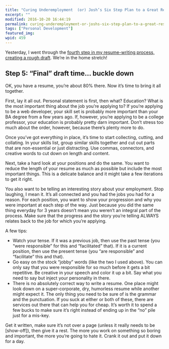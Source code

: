 ```yaml
---
title: "Curing Underemployment  (or) Josh’s Six Step Plan to a Great Resume (part 5 of 6)"
excerpt: ""
modified: 2016-10-20 16:44:19
permalink: curing-underemployment-or-joshs-six-step-plan-to-a-great-resume-part-5-of-6/index.html
tags: ["Personal Development"]
featured_img:
wpid: 459
---
```



Yesterday, I went through the [fourth step in my resume-writing process, creating a rough draft](/curing-underemployment-or-joshs-six-step-plan-to-a-great-resume-part-4-of-6/). We’re in the home stretch!

Step 5: “Final” draft time… buckle down
---------------------------------------

OK, you have a resume, you’re about 80% there. Now it’s time to bring it all together.

First, lay it all out. Personal statement is first, then what? Education? What is the most important thing about the job you’re applying to? If you’re applying to be a web developer, your skill set is probably more important than your BA degree from a few years ago. If, however, you’re applying to be a college professor, your education is probably pretty darn important. Don’t stress too much about the order, however, because there’s plenty more to do.

Once you’ve got everything in place, it’s time to start collecting, cutting, and collating. In your skills list, group similar skills together and cut out parts that are non-essential or just distracting. Use commas, connectors, and creative words to cut down on length and content.

Next, take a hard look at your positions and do the same. You want to reduce the length of your resume as much as possible but include the most important things. This is a delicate balance and it might take a few iterations to get it right.

You also want to be telling an interesting story about your employment. Stop laughing, I mean it. It’s all connected and you had the jobs you had for a reason. For each position, you want to show your progression and why you were important at each step of the way. Just because you did the same thing everyday for 3 years doesn’t mean you weren’t an integral part of the process. Make sure that the progress and the story you’re telling ALWAYS relates back to the job for which you’re applying.

A few tips:

- Watch your tense. If it was a previous job, then use the past tense (you “were responsible” for this and “facilitated” that). If it is a current position, then use the present tense (you “are responsible” and “facilitate” this and that).
- Go easy on the stock “jobby” words (like the two I used above). You can only say that you were responsible for so much before it gets a bit repetitive. Be creative in your speech and color it up a bit. Say what you need to say but inject your personality in there.
- There is no absolutely correct way to write a resume. One place might look down on a super-corporate, dry, humorless resume while another might expect it. The only thing you need to be sure of is the grammar and the punctuation. If you suck at either or both of these, there are services out there that can help you for cheap. It’s worth it to spend a few bucks to make sure it’s right instead of ending up in the “no” pile just for a mis-key.

Get it written, make sure it’s not over a page (unless it really needs to be \[show-off\]), then give it a rest. The more you work on something so boring and important, the more you’re going to hate it. Crank it out and put it down for a day.

